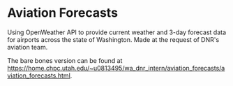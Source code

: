 # Aviation Forecasts
Using OpenWeather API to provide current weather and 3-day forecast data for airports across the state of Washington. Made at the request of DNR's aviation team.

The bare bones version can be found at https://home.chpc.utah.edu/~u0813495/wa_dnr_intern/aviation_forecasts/aviation_forecasts.html.

